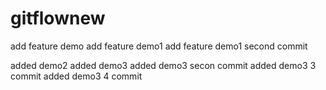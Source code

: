 # gitflownew
add feature demo
add feature demo1 
add feature demo1 second commit

added  demo2 
added  demo3
 added demo3 secon commit
 added demo3 3 commit
 added demo3 4  commit